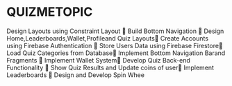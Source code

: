 # QUIZMETOPIC
Design Layouts using Constraint Layout ￿
Build Bottom Navigation ￿ 
Design Home,Leaderboards,Wallet,Profileand Quiz Layouts￿ 
Create Accounts using Firebase Authentication ￿
Store Users Data using Firebase Firestore￿ 
Load Quiz Categories from Database￿
Implement Bottom Navigation Barand Fragments ￿ 
Implement Wallet System￿ 
Develop Quiz Back-end Functionality ￿ 
Show Quiz Results and Update coins of user￿ 
Implement Leaderboards ￿ 
Design and Develop Spin Whee
